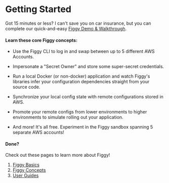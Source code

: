 
# Getting Started

Got 15 minutes or less? I can't save you on car insurance, but you can complete our quick-and-easy [Figgy Demo & Walkthrough](https://github.com/figtools/figgy.python-reference). 

#### Learn these core Figgy concepts:
- Use the Figgy CLI to log in and swap between up to 5 different AWS Accounts.

- Impersonate a "Secret Owner" and store some super-secret credentials. 

- Run a local Docker (or non-docker) application and watch Figgy's libraries infer your 
configuration dependencies straight from your source code.

- Synchronize your local config state with remote configurations stored in AWS.

- Promote your remote configs from lower environments to higher environments to simulate rolling out your application.

- And more! It's all free. Experiment in the Figgy sandbox spanning 5 separate AWS accounts!

#### Done?


Check out these pages to learn more about Figgy!

1. [Figgy Basics](/docs/getting-started/basics/)
1. [Figgy Concepts](/docs/getting-started/concepts/)
1. [User Guides](/docs/user-guides/index/)